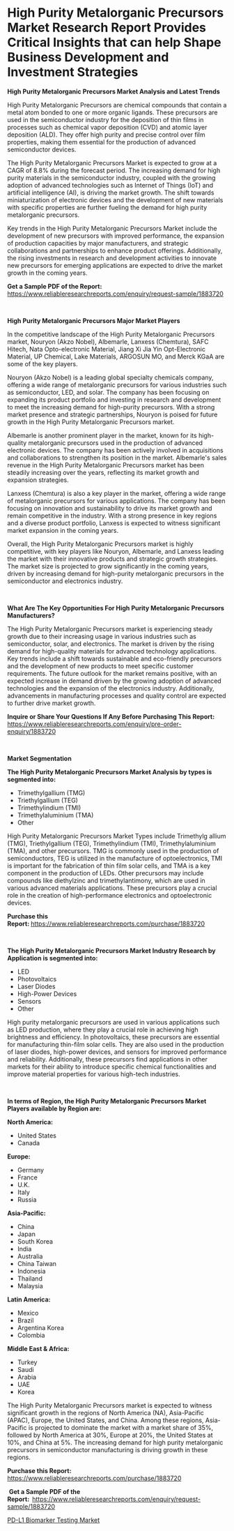 <p><h1>High Purity Metalorganic Precursors Market Research Report Provides Critical Insights that can help Shape Business Development and Investment Strategies</h1></p><p><strong>High Purity Metalorganic Precursors Market Analysis and Latest Trends</strong></p>
<p><p>High Purity Metalorganic Precursors are chemical compounds that contain a metal atom bonded to one or more organic ligands. These precursors are used in the semiconductor industry for the deposition of thin films in processes such as chemical vapor deposition (CVD) and atomic layer deposition (ALD). They offer high purity and precise control over film properties, making them essential for the production of advanced semiconductor devices.</p><p>The High Purity Metalorganic Precursors Market is expected to grow at a CAGR of 8.8% during the forecast period. The increasing demand for high purity materials in the semiconductor industry, coupled with the growing adoption of advanced technologies such as Internet of Things (IoT) and artificial intelligence (AI), is driving the market growth. The shift towards miniaturization of electronic devices and the development of new materials with specific properties are further fueling the demand for high purity metalorganic precursors.</p><p>Key trends in the High Purity Metalorganic Precursors Market include the development of new precursors with improved performance, the expansion of production capacities by major manufacturers, and strategic collaborations and partnerships to enhance product offerings. Additionally, the rising investments in research and development activities to innovate new precursors for emerging applications are expected to drive the market growth in the coming years.</p></p>
<p><strong>Get a Sample PDF of the Report:&nbsp;</strong> <a href="https://www.reliableresearchreports.com/enquiry/request-sample/1883720">https://www.reliableresearchreports.com/enquiry/request-sample/1883720</a></p>
<p>&nbsp;</p>
<p><strong>High Purity Metalorganic Precursors Major Market Players</strong></p>
<p><p>In the competitive landscape of the High Purity Metalorganic Precursors market, Nouryon (Akzo Nobel), Albemarle, Lanxess (Chemtura), SAFC Hitech, Nata Opto-electronic Material, Jiang Xi Jia Yin Opt-Electronic Material, UP Chemical, Lake Materials, ARGOSUN MO, and Merck KGaA are some of the key players.</p><p>Nouryon (Akzo Nobel) is a leading global specialty chemicals company, offering a wide range of metalorganic precursors for various industries such as semiconductor, LED, and solar. The company has been focusing on expanding its product portfolio and investing in research and development to meet the increasing demand for high-purity precursors. With a strong market presence and strategic partnerships, Nouryon is poised for future growth in the High Purity Metalorganic Precursors market.</p><p>Albemarle is another prominent player in the market, known for its high-quality metalorganic precursors used in the production of advanced electronic devices. The company has been actively involved in acquisitions and collaborations to strengthen its position in the market. Albemarle's sales revenue in the High Purity Metalorganic Precursors market has been steadily increasing over the years, reflecting its market growth and expansion strategies.</p><p>Lanxess (Chemtura) is also a key player in the market, offering a wide range of metalorganic precursors for various applications. The company has been focusing on innovation and sustainability to drive its market growth and remain competitive in the industry. With a strong presence in key regions and a diverse product portfolio, Lanxess is expected to witness significant market expansion in the coming years.</p><p>Overall, the High Purity Metalorganic Precursors market is highly competitive, with key players like Nouryon, Albemarle, and Lanxess leading the market with their innovative products and strategic growth strategies. The market size is projected to grow significantly in the coming years, driven by increasing demand for high-purity metalorganic precursors in the semiconductor and electronics industry.</p></p>
<p>&nbsp;</p>
<p><strong>What Are The Key Opportunities For High Purity Metalorganic Precursors Manufacturers?</strong></p>
<p><p>The High Purity Metalorganic Precursors market is experiencing steady growth due to their increasing usage in various industries such as semiconductor, solar, and electronics. The market is driven by the rising demand for high-quality materials for advanced technology applications. Key trends include a shift towards sustainable and eco-friendly precursors and the development of new products to meet specific customer requirements. The future outlook for the market remains positive, with an expected increase in demand driven by the growing adoption of advanced technologies and the expansion of the electronics industry. Additionally, advancements in manufacturing processes and quality control are expected to further drive market growth.</p></p>
<p><strong>Inquire or Share Your Questions If Any Before Purchasing This Report:</strong> <a href="https://www.reliableresearchreports.com/enquiry/pre-order-enquiry/1883720">https://www.reliableresearchreports.com/enquiry/pre-order-enquiry/1883720</a></p>
<p>&nbsp;</p>
<p><strong>Market Segmentation</strong></p>
<p><strong>The High Purity Metalorganic Precursors Market Analysis by types is segmented into:</strong></p>
<p><ul><li>Trimethylgallium (TMG)</li><li>Triethylgallium (TEG)</li><li>Trimethylindium (TMI)</li><li>Trimethylaluminium (TMA)</li><li>Other</li></ul></p>
<p><p>High Purity Metalorganic Precursors Market Types include Trimethylg allium (TMG), Triethylgallium (TEG), Trimethylindium (TMI), Trimethylaluminium (TMA), and other precursors. TMG is commonly used in the production of semiconductors, TEG is utilized in the manufacture of optoelectronics, TMI is important for the fabrication of thin film solar cells, and TMA is a key component in the production of LEDs. Other precursors may include compounds like diethylzinc and trimethylantimony, which are used in various advanced materials applications. These precursors play a crucial role in the creation of high-performance electronics and optoelectronic devices.</p></p>
<p><strong>Purchase this Report:&nbsp;</strong><a href="https://www.reliableresearchreports.com/purchase/1883720">https://www.reliableresearchreports.com/purchase/1883720</a></p>
<p>&nbsp;</p>
<p><strong>The High Purity Metalorganic Precursors Market Industry Research by Application is segmented into:</strong></p>
<p><ul><li>LED</li><li>Photovoltaics</li><li>Laser Diodes</li><li>High-Power Devices</li><li>Sensors</li><li>Other</li></ul></p>
<p><p>High purity metalorganic precursors are used in various applications such as LED production, where they play a crucial role in achieving high brightness and efficiency. In photovoltaics, these precursors are essential for manufacturing thin-film solar cells. They are also used in the production of laser diodes, high-power devices, and sensors for improved performance and reliability. Additionally, these precursors find applications in other markets for their ability to introduce specific chemical functionalities and improve material properties for various high-tech industries.</p></p>
<p>&nbsp;</p>
<p><strong>In terms of Region, the High Purity Metalorganic Precursors Market Players available by Region are:</strong></p>
<p>
    <p> <strong> North America: </strong>
        <ul>
            <li>United States</li>
            <li>Canada</li>
        </ul>
        </p> 
    <p> <strong> Europe: </strong>
        <ul>
            <li>Germany</li>
            <li>France</li>
            <li>U.K.</li>
            <li>Italy</li>
            <li>Russia</li>
        </ul>
        </p> 
    <p> <strong> Asia-Pacific: </strong>
        <ul>
            <li>China</li>
            <li>Japan</li>
            <li>South Korea</li>
            <li>India</li>
            <li>Australia</li>
            <li>China Taiwan</li>
            <li>Indonesia</li>
            <li>Thailand</li>
            <li>Malaysia</li>
        </ul>
        </p> 
    <p> <strong> Latin America: </strong>
        <ul>
            <li>Mexico</li>
            <li>Brazil</li>
            <li>Argentina Korea</li>
            <li>Colombia</li>
        </ul>
        </p> 
    <p> <strong> Middle East & Africa: </strong>
        <ul>
            <li>Turkey</li>
            <li>Saudi</li>
            <li>Arabia</li>
            <li>UAE</li>
            <li>Korea</li>
        </ul>
    </p>
    </p>
<p><p>The High Purity Metalorganic Precursors market is expected to witness significant growth in the regions of North America (NA), Asia-Pacific (APAC), Europe, the United States, and China. Among these regions, Asia-Pacific is projected to dominate the market with a market share of 35%, followed by North America at 30%, Europe at 20%, the United States at 10%, and China at 5%. The increasing demand for high purity metalorganic precursors in semiconductor manufacturing is driving growth in these regions.</p></p>
<p><strong>Purchase this Report: </strong><a href="https://www.reliableresearchreports.com/purchase/1883720">https://www.reliableresearchreports.com/purchase/1883720</a></p>
<p>&nbsp;<strong>Get a Sample PDF of the Report:&nbsp;&nbsp;</strong><a href="https://www.reliableresearchreports.com/enquiry/request-sample/1883720">https://www.reliableresearchreports.com/enquiry/request-sample/1883720</a></p>
<p><strong></strong></p>
<p><p><a href="https://eight-handstand-8fb.notion.site/PD-L1-Biomarker-Testing-Market-Size-and-Growth-Market-Segmentation-Regional-and-Country-Breakdowns-aa510e0e4b32405b81f72313a2b895a2">PD-L1 Biomarker Testing Market</a></p></p>
